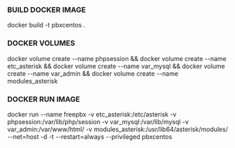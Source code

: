 ### BUILD DOCKER IMAGE ###
  docker build -t pbxcentos .

### DOCKER VOLUMES ###
  docker volume create --name phpsession && docker volume create --name etc_asterisk && docker volume create --name var_mysql && docker volume create --name var_admin && docker volume create --name modules_asterisk

### DOCKER RUN IMAGE ###
  docker run --name freepbx -v etc_asterisk:/etc/asterisk -v phpsession:/var/lib/php/session -v var_mysql:/var/lib/mysql -v var_admin:/var/www/html/ -v modules_asterisk:/usr/lib64/asterisk/modules/ --net=host -d -t --restart=always --privileged pbxcentos

